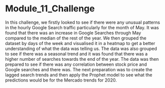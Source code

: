 # Module_11_Challenge

In this challenge, we firstly looked to see if there were any unusual patterns in the hourly Google Search traffic particularly for the month of May. It was found that there was an increase in Google Searches through May compared to the median of the rest of the year.
We then grouped the dataset by days of the week and visualised it in a heatmap to get a better understanding of what the data was telling us.
The data was also grouped to see if there was a seasonal trend and it was found that there was a higher number of searches towards the end of the year.
The data was then prepared to see if there was any correlation between stock price and Google searches and there was.
The next preparation was to create the lagged search trends and then apply the Prophet model to see what the predictions would be for the Mercado trends for 2020.
